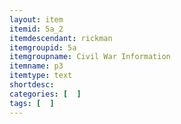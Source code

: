 ```yaml
---
layout: item
itemid: 5a_2
itemdescendant: rickman
itemgroupid: 5a
itemgroupname: Civil War Information
itemname: p3
itemtype: text
shortdesc: 
categories: [  ]
tags: [  ]
---
```







